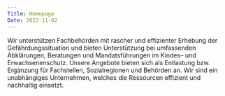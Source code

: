 ```yaml
---
Title: Homepage
Date: 2022-11-02
---
```


Wir unterstützen Fachbehörden mit rascher und effizienter Erhebung der Gefährdungssituation und bieten Unterstützung bei umfassenden Abklärungen, Beratungen und Mandatsführungen im Kindes– und Erwachsenenschutz. Unsere Angebote bieten sich als Entlastung bzw. Ergänzung für Fachstellen, Sozialregionen und Behörden an. Wir sind ein unabhängiges Unternehmen, welches die Ressourcen effizient und nachhaltig einsetzt. 

